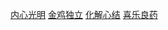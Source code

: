 [内心光明](https://www.jianshu.com/p/89787373d774)
[金鸡独立](https://www.jianshu.com/p/878b17178175)
[化解心结](https://www.jianshu.com/p/b97cc4c75b2c)
[喜乐良药](https://www.jianshu.com/p/db94bd147a55)
